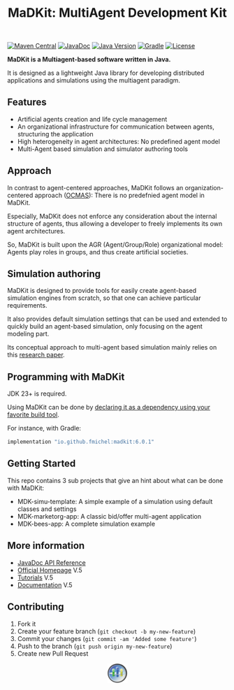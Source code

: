 <h1 align="center">MaDKit: MultiAgent Development Kit </h1>
&emsp;

[![Maven Central](https://img.shields.io/maven-central/v/io.github.fmichel/madkit.svg?label=Maven%20Central)](https://central.sonatype.com/artifact/io.github.fmichel/madkit)
[![JavaDoc](https://img.shields.io/badge/JavaDoc-API-green)](https://madkit.net/javadoc)
[![Java Version](https://img.shields.io/badge/java-23+-green.svg)](https://www.oracle.com/java/technologies/javase-jdk23-downloads.html)
[![Gradle](https://img.shields.io/badge/gradle-8.12+-green.svg)](https://gradle.org/)
[![License](https://img.shields.io/badge/License-CeCILL--C-green)](http://www.cecill.info/index.en.html)

**MaDKit is a Multiagent-based software written in Java.**

It is designed as a lightweight Java library for developing distributed applications and simulations using the multiagent paradigm.

## Features

* Artificial agents creation and life cycle management
* An organizational infrastructure for communication between agents, structuring the application
* High heterogeneity in agent architectures: No predefined agent model
* Multi-Agent based simulation and simulator authoring tools

## Approach

In contrast to agent-centered approaches, MaDKit follows an organization-centered approach ([OCMAS][1]): There is no predefnied agent model in MaDKit. 

Especially, MaDKit does not enforce any consideration about the internal structure of agents, thus allowing a developer to freely implements its own agent architectures. 

So, MaDKit is built upon the AGR (Agent/Group/Role) organizational model: Agents play roles in groups, and thus create artificial societies.
 
[1]: http://www.lirmm.fr/~fmichel/publi/pdfs/ferber04ocmas.pdf

## Simulation authoring

MaDKit is designed to provide tools for easily create agent-based simulation engines from scratch, so that one can achieve particular requirements.

It also provides default simulation settings that can be used and extended to quickly build an agent-based simulation, only focusing on the agent modeling part.

Its conceptual approach to multi-agent based simulation mainly relies on this [research paper](http://www.lirmm.fr/~fmichel/publi/pdfs/michel09mas_and_ms.pdf).

## Programming with MaDKit
JDK 23+ is required. 

Using MaDKit can be done by [declaring it as a dependency using your favorite build tool](https://mvnrepository.com/artifact/io.github.fmichel/madkit).

For instance, with Gradle:

```groovy
implementation "io.github.fmichel:madkit:6.0.1"
```

## Getting Started
This repo contains 3 sub projects that give an hint about what can be done with MaDKit:

* MDK-simu-template: A simple example of a simulation using default classes and settings
* MDK-marketorg-app: A classic bid/offer multi-agent application
* MDK-bees-app: A complete simulation example 


## More information
* [JavaDoc API Reference](https://madkit.net/javadoc)
* [Official Homepage](http://www.madkit.net) V.5
* [Tutorials](http://www.madkit.net/madkit/tutorials) V.5
* [Documentation](http://www.madkit.net/madkit/documents.php) V.5

## Contributing

1. Fork it
2. Create your feature branch (`git checkout -b my-new-feature`)
3. Commit your changes (`git commit -am 'Added some feature'`)
4. Push to the branch (`git push origin my-new-feature`)
5. Create new Pull Request

<div align="center">
<img src=MaDKit/src/main/resources/madkit/images/madkit_logo.png width=9% />
</div>
